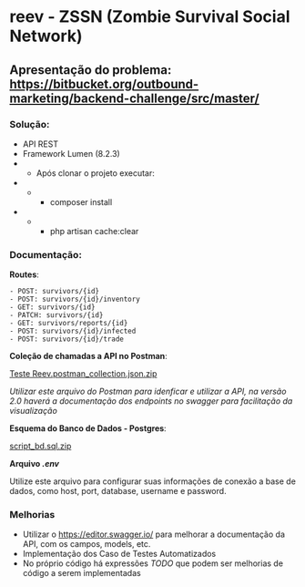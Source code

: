 # reev - ZSSN (Zombie Survival Social Network)

## Apresentação do problema: https://bitbucket.org/outbound-marketing/backend-challenge/src/master/

### Solução:
* API REST
* Framework Lumen (8.2.3)
* * Após clonar o projeto executar:
* * * composer install
* * * php artisan cache:clear


### Documentação:
**Routes**:
```
- POST: survivors/{id}
- POST: survivors/{id}/inventory
- GET: survivors/{id}
- PATCH: survivors/{id}
- GET: survivors/reports/{id}
- POST: survivors/{id}/infected
- POST: survivors/{id}/trade
```

**Coleção de chamadas a API no Postman**:

[Teste Reev.postman_collection.json.zip](https://github.com/guiimarques18/reev/files/6365452/Teste.Reev.postman_collection.json.zip)

*Utilizar este arquivo do Postman para idenficar e utilizar a API, na versão 2.0 haverá a documentação dos endpoints no swagger para facilitação da visualização*


**Esquema do Banco de Dados - Postgres**:

[script_bd.sql.zip](https://github.com/guiimarques18/reev/files/6367099/script_bd.sql.zip)

**Arquivo *.env***

Utilize este arquivo para configurar suas informações de conexão a base de dados, como host, port, database, username e password.

### Melhorias
* Utilizar o https://editor.swagger.io/ para melhorar a documentação da API, com os campos, models, etc.
* Implementação dos Caso de Testes Automatizados
* No próprio código há expressões *TODO* que podem ser melhorias de código a serem implementadas
